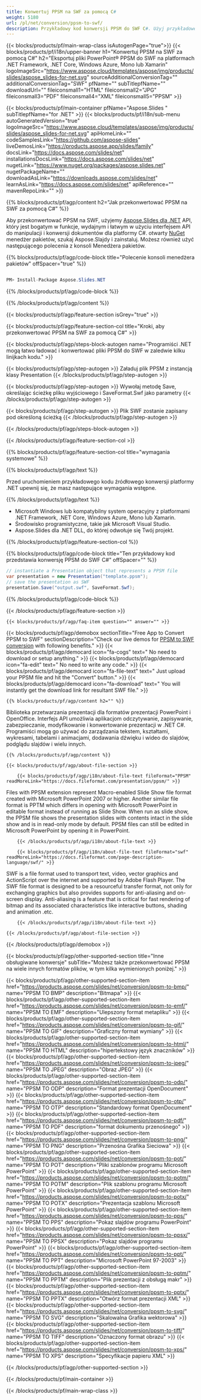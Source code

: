 ```yaml
---
title: Konwertuj PPSM na SWF za pomocą C#
weight: 5180
url: /pl/net/conversion/ppsm-to-swf/ 
description: Przykładowy kod konwersji PPSM do SWF C#. Użyj przykładowego kodu API dla plików wsadowych PPSM do konwersji SWF w VB.NET, Asp.NET lub dowolnej aplikacji opartej na .NET.
---
```


{{< blocks/products/pf/main-wrap-class isAutogenPage="true">}}
{{< blocks/products/pf/i18n/upper-banner h1="Konwertuj PPSM na SWF za pomocą C#" h2="Eksportuj pliki PowerPoint® PPSM do SWF na platformach .NET Framework, .NET Core, Windows Azure, Mono lub Xamarin" logoImageSrc="https://www.aspose.cloud/templates/aspose/img/products/slides/aspose_slides-for-net.svg" sourceAdditionalConversionTag="" additionalConversionTag="SWF" pfName="" subTitlepfName="" downloadUrl="" fileiconsmall1="HTML" fileiconsmall2="JPG" fileiconsmall3="PDF" fileiconsmall4="XML" fileiconsmall5="PPSM" >}}

{{< blocks/products/pf/main-container pfName="Aspose.Slides " subTitlepfName="for .NET" >}}
{{< blocks/products/pf/i18n/sub-menu autoGeneratedVersion="true" logoImageSrc="https://www.aspose.cloud/templates/aspose/img/products/slides/aspose_slides-for-net.svg" apiHomeLink="" codeSamplesLink="https://github.com/aspose-slides" liveDemosLink="https://products.aspose.app/slides/family" docsLink="https://docs.aspose.com/slides/net" installationsDocsLink="https://docs.aspose.com/slides/net" nugetLink="https://www.nuget.org/packages/aspose.slides.net" nugetPackageName="" downloadAsLink="https://downloads.aspose.com/slides/net" learnAsLink="https://docs.aspose.com/slides/net" apiReference="" mavenRepoLink="" >}}

{{% blocks/products/pf/agp/content h2="Jak przekonwertować PPSM na SWF za pomocą C#" %}}

 Aby przekonwertować PPSM na SWF, użyjemy
 [Aspose.Slides dla .NET](https://products.aspose.com/slides/net)
 API, który jest bogatym w funkcje, wydajnym i łatwym w użyciu interfejsem API do manipulacji i konwersji dokumentów dla platformy C#. otwarty
 [NuGet](https://www.nuget.org/packages/aspose.slides.net)
 menedżer pakietów, szukaj
 Aspose.Slajdy
 i zainstaluj. Możesz również użyć następującego polecenia z konsoli Menedżera pakietów.

{{% blocks/products/pf/agp/code-block title="Polecenie konsoli menedżera pakietów" offSpacer="true" %}}

```cs

PM> Install-Package Aspose.Slides.NET

```

{{% /blocks/products/pf/agp/code-block %}}

{{% /blocks/products/pf/agp/content %}}

{{< blocks/products/pf/agp/feature-section isGrey="true" >}}


{{< blocks/products/pf/agp/feature-section-col title="Kroki, aby przekonwertować PPSM na SWF za pomocą C#" >}}

{{< blocks/products/pf/agp/steps-block-autogen name="Programiści .NET mogą łatwo ładować i konwertować pliki PPSM do SWF w zaledwie kilku linijkach kodu." >}}

{{< blocks/products/pf/agp/step-autogen >}}
Załaduj plik PPSM z instancją klasy Presentation
{{< /blocks/products/pf/agp/step-autogen >}}

{{< blocks/products/pf/agp/step-autogen >}}
Wywołaj metodę Save, określając ścieżkę pliku wyjściowego i SaveFormat.Swf jako parametry
{{< /blocks/products/pf/agp/step-autogen >}}

{{< blocks/products/pf/agp/step-autogen >}}
Plik SWF zostanie zapisany pod określoną ścieżką
{{< /blocks/products/pf/agp/step-autogen >}}

{{< /blocks/products/pf/agp/steps-block-autogen >}}

{{< /blocks/products/pf/agp/feature-section-col >}}

{{% blocks/products/pf/agp/feature-section-col title="wymagania systemowe" %}}

{{% blocks/products/pf/agp/text %}}

 Przed uruchomieniem przykładowego kodu źródłowego konwersji platformy .NET upewnij się, że masz następujące wymagania wstępne.

{{% /blocks/products/pf/agp/text %}}

- Microsoft Windows lub kompatybilny system operacyjny z platformami .NET Framework, .NET Core, Windows Azure, Mono lub Xamarin.
- Środowisko programistyczne, takie jak Microsoft Visual Studio.
- Aspose.Slides dla .NET DLL, do której odwołuje się Twój projekt.

{{% /blocks/products/pf/agp/feature-section-col %}}

{{% blocks/products/pf/agp/code-block title="Ten przykładowy kod przedstawia konwersję PPSM do SWF C#" offSpacer="" %}}

```cs
// instantiate a Presentation object that represents a PPSM file
var presentation = new Presentation("template.ppsm");
// save the presentation as SWF
presentation.Save("output.swf", SaveFormat.Swf); 

```

{{% /blocks/products/pf/agp/code-block %}}

{{< /blocks/products/pf/agp/feature-section >}}

    {{< blocks/products/pf/agp/faq-item question="" answer="" >}}
 

<!-- aboutfile Starts -->

{{< blocks/products/pf/agp/demobox sectionTitle="Free App to Convert PPSM to SWF" sectionDescription="Check our live demos for [PPSM to SWF conversion](https://products.aspose.app/slides/conversion/ppsm-to-swf) with following benefits." >}}
        {{< blocks/products/pf/agp/democard icon="fa-cogs" text=" No need to download or setup anything." >}}
        {{< blocks/products/pf/agp/democard icon="fa-edit" text=" No need to write any code." >}}
        {{< blocks/products/pf/agp/democard icon="fa-file-text" text=" Just upload your PPSM file and hit the \"Convert\" button." >}}
        {{< blocks/products/pf/agp/democard icon="fa-download" text=" You will instantly get the download link for resultant SWF file." >}}

    {{% blocks/products/pf/agp/content h2="" %}}

 Biblioteka przetwarzania prezentacji dla formatów prezentacji PowerPoint i OpenOffice. Interfejs API umożliwia aplikacjom odczytywanie, zapisywanie, zabezpieczanie, modyfikowanie i konwertowanie prezentacji w .NET C#. Programiści mogą go używać do zarządzania tekstem, kształtami, wykresami, tabelami i animacjami, dodawania dźwięku i wideo do slajdów, podglądu slajdów i wielu innych.



    {{% /blocks/products/pf/agp/content %}}

    {{< blocks/products/pf/agp/about-file-section >}}

        {{< blocks/products/pf/agp/i18n/about-file-text fileFormat="PPSM" readMoreLink="https://docs.fileformat.com/presentation/ppsm/" >}}
Files with PPSM extension represent Macro-enabled Slide Show file format created with Microsoft PowerPoint 2007 or higher. Another similar file format is PPTM which differs in opening with Microsoft PowerPoint in editable format instead of running as Slide Show. When run as slide show, the PPSM file shows the presentation slides with contents intact in the slide show and is in read-only mode by default. PPSM files can still be edited in Microsoft PowerPoint by opening it in PowerPoint.

        {{< /blocks/products/pf/agp/i18n/about-file-text >}}

        {{< blocks/products/pf/agp/i18n/about-file-text fileFormat="swf" readMoreLink="https://docs.fileformat.com/page-description-language/swf/" >}}
SWF is a file format used to transport text, video, vector graphics and ActionScript over the internet and supported by Adobe Flash Player. The SWF file format is designed to be a resourceful transfer format, not only for exchanging graphics but also provides supports for anti-aliasing and on-screen display. Anti-aliasing is a feature that is critical  for fast rendering of bitmap and its associated characteristics like interactive buttons, shading and animation .etc.

        {{< /blocks/products/pf/agp/i18n/about-file-text >}}

    {{< /blocks/products/pf/agp/about-file-section >}}

{{< /blocks/products/pf/agp/demobox >}}

<!-- aboutfile Ends -->

{{< blocks/products/pf/agp/other-supported-section title="Inne obsługiwane konwersje" subTitle="Możesz także przekonwertować PPSM na wiele innych formatów plików, w tym kilka wymienionych poniżej." >}}

{{< blocks/products/pf/agp/other-supported-section-item href="https://products.aspose.com/slides/net/conversion/ppsm-to-bmp/" name="PPSM TO BMP" description="Bitmapa" >}}
{{< blocks/products/pf/agp/other-supported-section-item href="https://products.aspose.com/slides/net/conversion/ppsm-to-emf/" name="PPSM TO EMF" description="Ulepszony format metapliku" >}}
{{< blocks/products/pf/agp/other-supported-section-item href="https://products.aspose.com/slides/net/conversion/ppsm-to-gif/" name="PPSM TO GIF" description="Graficzny format wymiany" >}}
{{< blocks/products/pf/agp/other-supported-section-item href="https://products.aspose.com/slides/net/conversion/ppsm-to-html/" name="PPSM TO HTML" description="hipertekstowy język znaczników" >}}
{{< blocks/products/pf/agp/other-supported-section-item href="https://products.aspose.com/slides/net/conversion/ppsm-to-jpeg/" name="PPSM TO JPEG" description="Obraz JPEG" >}}
{{< blocks/products/pf/agp/other-supported-section-item href="https://products.aspose.com/slides/net/conversion/ppsm-to-odp/" name="PPSM TO ODP" description="Format prezentacji OpenDocument" >}}
{{< blocks/products/pf/agp/other-supported-section-item href="https://products.aspose.com/slides/net/conversion/ppsm-to-otp/" name="PPSM TO OTP" description="Standardowy format OpenDocument" >}}
{{< blocks/products/pf/agp/other-supported-section-item href="https://products.aspose.com/slides/net/conversion/ppsm-to-pdf/" name="PPSM TO PDF" description="format dokumentu przenośnego" >}}
{{< blocks/products/pf/agp/other-supported-section-item href="https://products.aspose.com/slides/net/conversion/ppsm-to-png/" name="PPSM TO PNG" description="Przenośna Grafika Sieciowa" >}}
{{< blocks/products/pf/agp/other-supported-section-item href="https://products.aspose.com/slides/net/conversion/ppsm-to-pot/" name="PPSM TO POT" description="Pliki szablonów programu Microsoft PowerPoint" >}}
{{< blocks/products/pf/agp/other-supported-section-item href="https://products.aspose.com/slides/net/conversion/ppsm-to-potm/" name="PPSM TO POTM" description="Plik szablonu programu Microsoft PowerPoint" >}}
{{< blocks/products/pf/agp/other-supported-section-item href="https://products.aspose.com/slides/net/conversion/ppsm-to-potx/" name="PPSM TO POTX" description="Prezentacja szablonu Microsoft PowerPoint" >}}
{{< blocks/products/pf/agp/other-supported-section-item href="https://products.aspose.com/slides/net/conversion/ppsm-to-pps/" name="PPSM TO PPS" description="Pokaz slajdów programu PowerPoint" >}}
{{< blocks/products/pf/agp/other-supported-section-item href="https://products.aspose.com/slides/net/conversion/ppsm-to-ppsx/" name="PPSM TO PPSX" description="Pokaz slajdów programu PowerPoint" >}}
{{< blocks/products/pf/agp/other-supported-section-item href="https://products.aspose.com/slides/net/conversion/ppsm-to-ppt/" name="PPSM TO PPT" description="Microsoft PowerPoint 97-2003" >}}
{{< blocks/products/pf/agp/other-supported-section-item href="https://products.aspose.com/slides/net/conversion/ppsm-to-pptm/" name="PPSM TO PPTM" description="Plik prezentacji z obsługą makr" >}}
{{< blocks/products/pf/agp/other-supported-section-item href="https://products.aspose.com/slides/net/conversion/ppsm-to-pptx/" name="PPSM TO PPTX" description="Otwórz format prezentacji XML" >}}
{{< blocks/products/pf/agp/other-supported-section-item href="https://products.aspose.com/slides/net/conversion/ppsm-to-svg/" name="PPSM TO SVG" description="Skalowalna Grafika wektorowa" >}}
{{< blocks/products/pf/agp/other-supported-section-item href="https://products.aspose.com/slides/net/conversion/ppsm-to-tiff/" name="PPSM TO TIFF" description="Oznaczony format obrazu" >}}
{{< blocks/products/pf/agp/other-supported-section-item href="https://products.aspose.com/slides/net/conversion/ppsm-to-xps/" name="PPSM TO XPS" description="Specyfikacje papieru XML" >}}

{{< /blocks/products/pf/agp/other-supported-section >}}

{{< /blocks/products/pf/main-container >}}
    
{{< /blocks/products/pf/main-wrap-class >}}